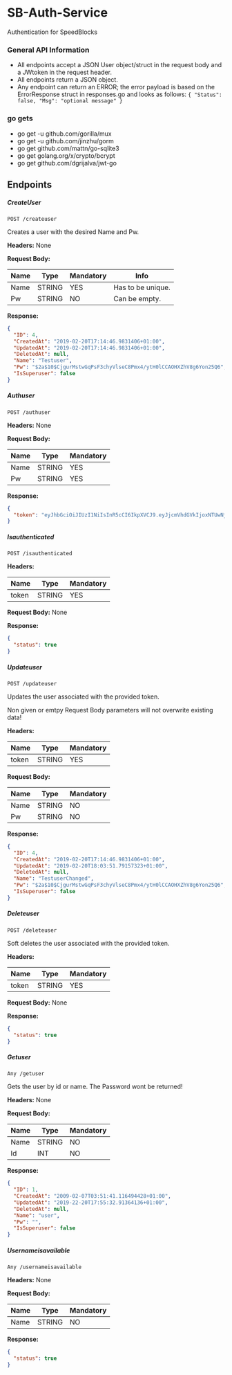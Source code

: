 # SB-Auth-Service
Authentication for SpeedBlocks

### General API Information
- All endpoints accept a JSON User object/struct in the request body and a JWtoken in the request header.
- All endpoints return a JSON object.
- Any endpoint can return an ERROR; the error payload is based on the ErrorResponse struct in responses.go and looks as follows:
`{
  "Status": false,
  "Msg": "optional message"
}`


### go gets
- go get -u github.com/gorilla/mux
- go get -u github.com/jinzhu/gorm
- go get github.com/mattn/go-sqlite3
- go get golang.org/x/crypto/bcrypt
- go get github.com/dgrijalva/jwt-go



## Endpoints

##### CreateUser
`POST /createuser`

Creates a user with the desired Name and Pw.

**Headers:** None

**Request Body:**

Name | Type | Mandatory | Info
------------ | ------------ | ------------ | ------------
Name | STRING | YES | Has to be unique.
Pw | STRING | NO | Can be empty.


**Response:**
```json
{
  "ID": 4,
  "CreatedAt": "2019-02-20T17:14:46.9831406+01:00",
  "UpdatedAt": "2019-02-20T17:14:46.9831406+01:00",
  "DeletedAt": null,
  "Name": "Testuser",
  "Pw": "$2a$10$CjgurMstwGqPsF3chyVlseC8Pmx4/ytH0lCCAOHXZhV8g6Yon25Q6",
  "IsSuperuser": false
}
```

##### Authuser
`POST /authuser`

**Headers:** None

**Request Body:**

Name | Type | Mandatory |
------------ | ------------ | ------------
Name | STRING | YES
Pw | STRING | YES

**Response:**
```json
{
  "token": "eyJhbGciOiJIUzI1NiIsInR5cCI6IkpXVCJ9.eyJjcmVhdGVkIjoxNTUwNjgxNzMyfQ.FysuE5BTAY-xW7c47CorKU0NCoSxjGOpzu43QA2JF64"
}
```

##### Isauthenticated
`POST /isauthenticated`

**Headers:**

Name | Type | Mandatory |
------------ | ------------ | ------------
token | STRING | YES

**Request Body:** None


**Response:**
```json
{
  "status": true
}
```

##### Updateuser
`POST /updateuser`

Updates the user associated with the provided token.

Non given or emtpy Request Body parameters will not overwrite existing data!

**Headers:**

Name | Type | Mandatory |
------------ | ------------ | ------------
token | STRING | YES

**Request Body:**

Name | Type | Mandatory |
------------ | ------------ | ------------
Name | STRING | NO
Pw | STRING | NO

**Response:**
```json
{
  "ID": 4,
  "CreatedAt": "2019-02-20T17:14:46.9831406+01:00",
  "UpdatedAt": "2019-02-20T18:03:51.79157323+01:00",
  "DeletedAt": null,
  "Name": "TestuserChanged",
  "Pw": "$2a$10$CjgurMstwGqPsF3chyVlseC8Pmx4/ytH0lCCAOHXZhV8g6Yon25Q6",
  "IsSuperuser": false
}
```

##### Deleteuser
`POST /deleteuser`

Soft deletes the user associated with the provided token.

**Headers:**

Name | Type | Mandatory |
------------ | ------------ | ------------
token | STRING | YES

**Request Body:** None

**Response:**
```json
{
  "status": true
}
```

##### Getuser
`Any /getuser`

Gets the user by id or name.
The Password wont be returned!

**Headers:** None

**Request Body:**

Name | Type | Mandatory |
------------ | ------------ | ------------
Name | STRING | NO
Id | INT | NO


**Response:**
```json
{
  "ID": 1,
  "CreatedAt": "2009-02-07T03:51:41.116494428+01:00",
  "UpdatedAt": "2019-22-20T17:55:32.91364136+01:00",
  "DeletedAt": null,
  "Name": "user",
  "Pw": "",
  "IsSuperuser": false
}
```

##### Usernameisavailable
`Any /usernameisavailable`

**Headers:** None

**Request Body:**

Name | Type | Mandatory |
------------ | ------------ | ------------
Name | STRING | NO

**Response:**
```json
{
  "status": true
}
```
